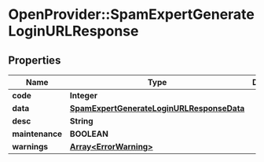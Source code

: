 # OpenProvider::SpamExpertGenerateLoginURLResponse

## Properties
Name | Type | Description | Notes
------------ | ------------- | ------------- | -------------
**code** | **Integer** |  | [optional] 
**data** | [**SpamExpertGenerateLoginURLResponseData**](SpamExpertGenerateLoginURLResponseData.md) |  | [optional] 
**desc** | **String** |  | [optional] 
**maintenance** | **BOOLEAN** |  | [optional] 
**warnings** | [**Array&lt;ErrorWarning&gt;**](ErrorWarning.md) |  | [optional] 

